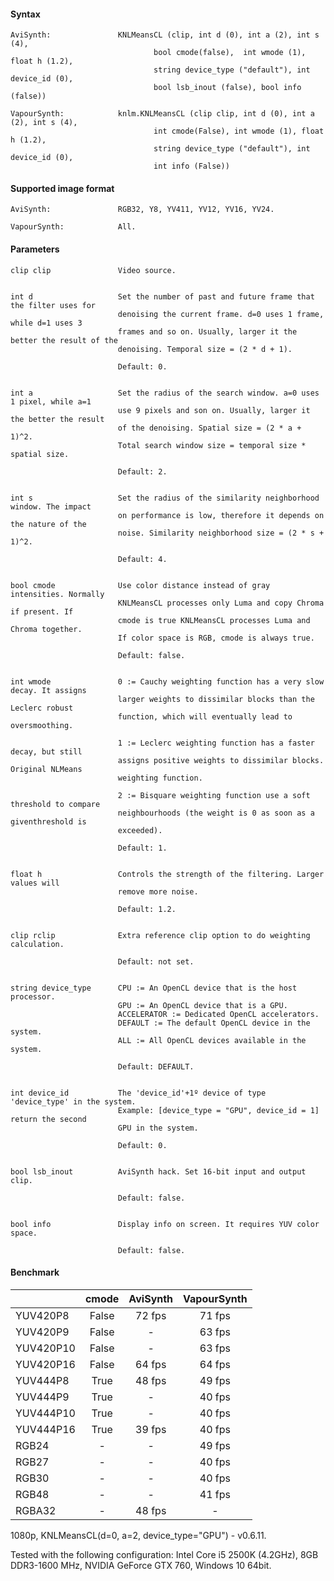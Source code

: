 #### Syntax ####
```
AviSynth:               KNLMeansCL (clip, int d (0), int a (2), int s (4), 
                                bool cmode(false),  int wmode (1), float h (1.2), 
                                string device_type ("default"), int device_id (0),
                                bool lsb_inout (false), bool info (false))

VapourSynth:            knlm.KNLMeansCL (clip clip, int d (0), int a (2), int s (4), 
                                int cmode(False), int wmode (1), float h (1.2), 
                                string device_type ("default"), int device_id (0), 
                                int info (False)) 
```

#### Supported image format ####
```
AviSynth:               RGB32, Y8, YV411, YV12, YV16, YV24.

VapourSynth: 	        All.
```


#### Parameters ####
``` 
clip clip               Video source.
	

int d                   Set the number of past and future frame that the filter uses for 
                        denoising the current frame. d=0 uses 1 frame, while d=1 uses 3
                        frames and so on. Usually, larger it the better the result of the
                        denoising. Temporal size = (2 * d + 1).

                        Default: 0.


int a                   Set the radius of the search window. a=0 uses 1 pixel, while a=1 
                        use 9 pixels and son on. Usually, larger it the better the result
                        of the denoising. Spatial size = (2 * a + 1)^2.
                        Total search window size = temporal size * spatial size.
	
                        Default: 2.


int s                   Set the radius of the similarity neighborhood window. The impact 
                        on performance is low, therefore it depends on the nature of the 
                        noise. Similarity neighborhood size = (2 * s + 1)^2.
	
                        Default: 4.


bool cmode              Use color distance instead of gray intensities. Normally 
                        KNLMeansCL processes only Luma and copy Chroma if present. If 
                        cmode is true KNLMeansCL processes Luma and Chroma together. 
                        If color space is RGB, cmode is always true.
	
                        Default: false.
	

int wmode               0 := Cauchy weighting function has a very slow decay. It assigns 
                        larger weights to dissimilar blocks than the Leclerc robust 
                        function, which will eventually lead to oversmoothing.
                        
                        1 := Leclerc weighting function has a faster decay, but still
                        assigns positive weights to dissimilar blocks. Original NLMeans 
                        weighting function.
                        
                        2 := Bisquare weighting function use a soft threshold to compare 
                        neighbourhoods (the weight is 0 as soon as a giventhreshold is 
                        exceeded).
	
                        Default: 1.
	
	
float h                 Controls the strength of the filtering. Larger values will 
                        remove more noise.
	                
                        Default: 1.2.


clip rclip              Extra reference clip option to do weighting calculation.
	
                        Default: not set.


string device_type      CPU := An OpenCL device that is the host processor.
                        GPU := An OpenCL device that is a GPU. 
                        ACCELERATOR := Dedicated OpenCL accelerators.
                        DEFAULT := The default OpenCL device in the system.
                        ALL := All OpenCL devices available in the system.
	
                        Default: DEFAULT.
                        

int device_id           The 'device_id'+1º device of type 'device_type' in the system.
                        Example: [device_type = "GPU", device_id = 1] return the second 
                        GPU in the system.
			
                        Default: 0.
	
	
bool lsb_inout          AviSynth hack. Set 16-bit input and output clip.

                        Default: false.
	
	
bool info               Display info on screen. It requires YUV color space.

                        Default: false.
```

#### Benchmark ####

| | cmode | AviSynth | VapourSynth |
| :------------- | :-------------: | :-------------: | :-------------: |
| YUV420P8 | False | 72 fps  | 71 fps  |
| YUV420P9  | False | - | 63 fps |
| YUV420P10  | False | -  | 63 fps  |
| YUV420P16  | False | 64 fps  | 64 fps  |
| YUV444P8  | True | 48 fps  | 49 fps  |
| YUV444P9  | True | -  | 40 fps  |
| YUV444P10  | True | -  | 40 fps  |
| YUV444P16  | True | 39 fps  | 40 fps  |
| RGB24  | - | - | 49 fps  |
| RGB27  | - | - | 40 fps  |
| RGB30  | - | - | 40 fps  |
| RGB48  | - | - | 41 fps  |
| RGBA32 | - | 48 fps  | - |

1080p, KNLMeansCL(d=0, a=2, device_type="GPU") - v0.6.11.

Tested with the following configuration: Intel Core i5 2500K (4.2GHz), 8GB DDR3-1600 MHz, NVIDIA GeForce GTX 760, Windows 10 64bit.
